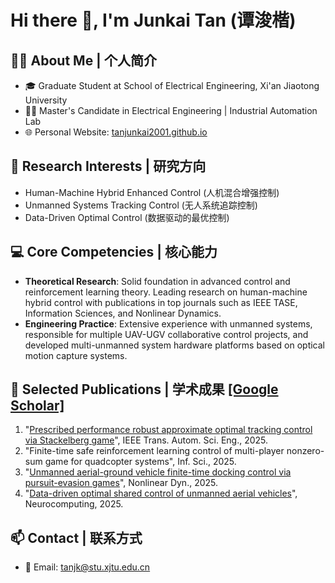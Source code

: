 <!-- ---
permalink: /
title: "Junkai Tan (谭浚楷) | Graduate Student at Xi'an Jiaotong University"
author_profile: true
redirect_from: 
  - /about/
  - /about.html
--- -->

# Hi there 👋, I'm Junkai Tan (谭浚楷)

## 👨‍💼 About Me | 个人简介
- 🎓 Graduate Student at School of Electrical Engineering, Xi'an Jiaotong University
- 👨‍🎓 Master's Candidate in Electrical Engineering | Industrial Automation Lab
- 🌐 Personal Website: [tanjunkai2001.github.io](https://tanjunkai2001.github.io)

## 🔬 Research Interests | 研究方向
- Human-Machine Hybrid Enhanced Control (人机混合增强控制)
- Unmanned Systems Tracking Control (无人系统追踪控制)
- Data-Driven Optimal Control (数据驱动的最优控制)

## 💻 Core Competencies | 核心能力
- **Theoretical Research**: Solid foundation in advanced control and reinforcement learning theory. Leading research on human-machine hybrid control with publications in top journals such as IEEE TASE, Information Sciences, and Nonlinear Dynamics.
- **Engineering Practice**: Extensive experience with unmanned systems, responsible for multiple UAV-UGV collaborative control projects, and developed multi-unmanned system hardware platforms based on optical motion capture systems.

## 📝 Selected Publications | 学术成果 [[Google Scholar]](https://scholar.google.com/citations?user=KrOQdKAAAAAJ&hl=zh-CN)
1. "[Prescribed performance robust approximate optimal tracking control via Stackelberg game](https://ieeexplore.ieee.org/document/10916718)", IEEE Trans. Autom. Sci. Eng., 2025.
2. "Finite-time safe reinforcement learning control of multi-player nonzero-sum game for quadcopter systems", Inf. Sci., 2025.
3. "[Unmanned aerial-ground vehicle finite-time docking control via pursuit-evasion games](https://link.springer.com/10.1007/s11071-025-11021-6)", Nonlinear Dyn., 2025.
4. "[Data-driven optimal shared control of unmanned aerial vehicles](https://www.sciencedirect.com/science/article/pii/S0925231225001006)", Neurocomputing, 2025.

## 📫 Contact | 联系方式
- 📧 Email: tanjk@stu.xjtu.edu.cn
